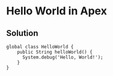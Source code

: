 # Hello World in Apex

## Solution

```Apex
global class HelloWorld {
    public String helloWorld() {
      System.debug('Hello, World!');
    }
}

```